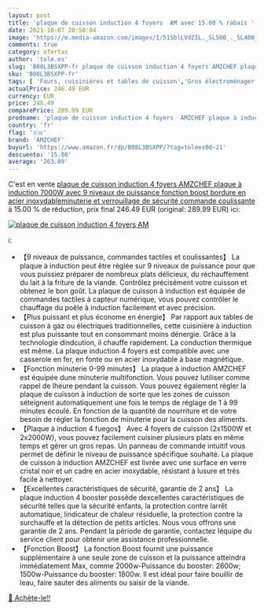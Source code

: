 ```yaml
---
layout: post
title: 'plaque de cuisson induction 4 foyers  AM avec 15.00 % rabais '
date: 2021-10-07 20:50:04
image: 'https://m.media-amazon.com/images/I/51SblLVdZIL._SL500_._SL400_.jpg'
comments: true
category: ofertas
author: 'tole.es'
slug: 'B08L3BSXPP-fr plaque de cuisson induction 4 foyers AMZCHEF plaque à...'
sku: 'B08L3BSXPP-fr'
tags: [ 'Fours, cuisinières et tables de cuisson','Gros électroménager','Tables de cuisson','amzchef', ]
actualPrice: 246.49 EUR
currency: EUR
price: 246.49
comparePrice: 289.99 EUR
prodname: 'plaque de cuisson induction 4 foyers  AMZCHEF plaque à induction 7000W avec 9 niveaux de puissance fonction boost  bordure en acier inoxydableminuterie et verrouillage de sécurité commande coulissante'
country: 'fr'
flag: '🇫🇷'
brand: 'AMZCHEF'
buyurl: 'https://www.amazon.fr/dp/B08L3BSXPP/?tag=tolees0d-21'
descuento: '15.00'
average: '263.89'
---
```


C'est en vente [plaque de cuisson induction 4 foyers  AMZCHEF plaque à induction 7000W avec 9 niveaux de puissance fonction boost  bordure en acier inoxydableminuterie et verrouillage de sécurité commande coulissante](https://www.amazon.fr/dp/B08L3BSXPP/?tag=tolees0d-21)  à  15.00 % de réduction, prix final  246.49 EUR (original: 289.99 EUR) ici:

[![plaque de cuisson induction 4 foyers  AM](https://m.media-amazon.com/images/I/51SblLVdZIL._SL500_._SL400_.jpg)](https://www.amazon.fr/dp/B08L3BSXPP/?tag=tolees0d-21)

ℹ️:

- 【9 niveaux de puissance, commandes tactiles et coulissantes】 La plaque à induction peut être réglée sur 9 niveaux de puissance pour que vous puissiez préparer de nombreux plats délicieux, du réchauffement du lait à la friture de la viande. Contrôlez précisément votre cuisson et obtenez le bon goût. La plaque de cuisson à induction est équipée de commandes tactiles à capteur numérique, vous pouvez contrôler le chauffage du poêle à induction facilement et avec précision.
- 【Plus puissant et plus économe en énergie】 Par rapport aux tables de cuisson à gaz ou électriques traditionnelles, cette cuisinière à induction est plus puissante tout en consommant moins dénergie. Grâce à la technologie dindcution, il chauffe rapidement. La conduction thermique est même. La plaque induction 4 foyers est compatible avec une casserole en fer, en fonte ou en acier inoxydable à base magnétique.
- 【Fonction minuterie 0-99 minutes】 La plaque à induction AMZCHEF est équipée dune minuterie multifonction. Vous pouvez lutiliser comme rappel de lheure pendant la cuisson. Vous pouvez également régler la plaque de cuisson à induction de sorte que les zones de cuisson séteignent automatiquement une fois le temps de réglage de 1 à 99 minutes écoulé. En fonction de la quantité de nourriture et de votre besoin de régler la fonction de minuterie pour la cuisson des aliments.
- 【Plaque à induction 4 fuegos】 Avec 4 foyers de cuisson (2x1500W et 2x2000W), vous pouvez facilement cuisiner plusieurs plats en même temps et gérer un gros repas. Un panneau de commande intuitif vous permet de définir le niveau de puissance spécifique souhaité. La plaque de cuisson à induction AMZCHEF est livrée avec une surface en verre cristal noir et un cadre en acier inoxydable, résistant à lusure et très facile à nettoyer.
- 【Excellentes caractéristiques de sécurité, garantie de 2 ans】 La plaque induction 4 booster possède dexcellentes caractéristiques de sécurité telles que la sécurité enfants, la protection contre larrêt automatique, lindicateur de chaleur résiduelle, la protection contre la surchauffe et la détection de petits articles. Nous vous offrons une garantie de 2 ans. Pendant la période de garantie, contactez léquipe du service client pour obtenir une assistance professionnelle.
- 【Fonction Boost】 La fonction Boost fournit une puissance supplémentaire à une seule zone de cuisson et la puissance atteindra immédiatement Max, comme 2000w-Puissance du booster: 2600w; 1500w-Puissance du booster: 1800w. Il est idéal pour faire bouillir de leau, faire sauter des aliments ou saisir de la viande.

[🛒 Achète-le!!](https://www.amazon.fr/dp/B08L3BSXPP/?tag=tolees0d-21)
